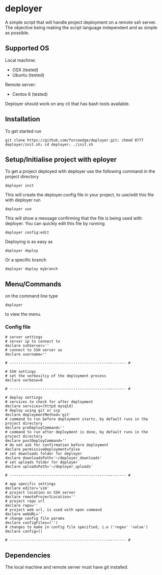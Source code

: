 # deployer
A simple script that will handle project deployment on a remote ssh server. The objective being making the script language independent and as simple as possible.

## Supported OS
Local machine:
- OSX (tested)
- Ubuntu (tested)

Remote server:
- Centos 6 (tested)

Deployer should work on any cli that has bash tools available.

## Installation
To get started run 

```
git clone https://github.com/forceedge/deployer.git; chmod 0777 deployer/init.sh; cd deployer; ./init.sh
```
## Setup/Initialise project with eployer
To get a project deployed with deployer use the following command in the project directory

```
deployer init
```

This will create the deployer.config file in your project, to use/edit this file with deployer run

```
deployer use
```

This will show  a message confirming that the file is being used with deployer. You can quickly edit this file by running
```
deployer config:edit
```

Deploying is as easy as
```
deployer deploy
```

Or a specific branch
```
deployer deploy mybranch
```

## Menu/Commands
on the command line type 
```
deployer
```
to view the menu.

### Config file
```
# server settings
# server ip to connect to
declare sshServer=''
# connect to SSH server as
declare username=''

# ---------------------------------------------–------- #

# SSH settings
# set the verbositiy of the deployment process
declare verbose=0

# ---------------------------------------------–------- #

# deploy settings
# services to check for after deployment
declare services=(httpd mysqld)
# deploy using git or scp
declare deploymentMethod='git'
# command to run before deployment starts, by default runs in the project directory
declare preDeployCommand=''
# command to run after deployment is done, by default runs in the project directory
declare postDeployCommand=''
# do not ask for confirmation before deployment
declare permissiveDeployment=false
# set downloads folder for deployer
declare downloadsPath='~/deployer_downloads'
# set uploads folder for deployer
declare uploadsPath='~/deployer_uploads'

# ---------------------------------------------–------- #

# app specific settings
declare editor='vim'
# project location on SSH server
declare remoteProjectLocation=''
# project repo url
declare repo=''
# project web url, is used with open command
declare webURL=''
# change config file params
declare configFiles=('')
# changes to make in config file specified, i.e ('regex' 'value')
declare config=()

# ---------------------------------------------–------- #
```

## Dependencies
The local machine and remote server must have git installed.
